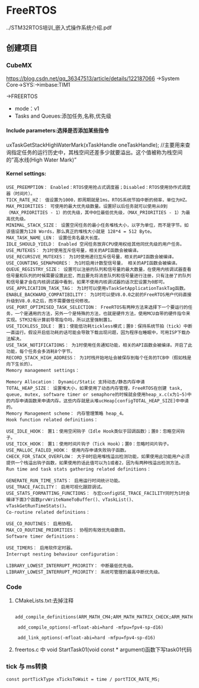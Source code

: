 # FreeRTOS

../STM32RTOS培训_嵌入式操作系统介绍.pdf

## 创建项目

### CubeMX

<https://blog.csdn.net/qq_36347513/article/details/122187066>
->System Core->SYS:->imbase:TIM1

->FREERTOS

* mode：v1
* Tasks and Queues:添加任务,名称,优先级

#### Include parameters:选择是否添加某些指令

uxTaskGetStackHighWaterMark(xTaskHandle  oneTaskHandle); //主要用来查询指定任务的运行历史中，其栈空间还差多少就要溢出。这个值被称为栈空间的”高水线(High Water Mark)”


#### Kernel settings:

    USE_PREEMPTION： Enabled：RTOS使用抢占式调度器；Disabled：RTOS使用协作式调度器（时间片）。
    TICK_RATE_HZ： 值设置为1000，即周期就是1ms。RTOS系统节拍中断的频率，单位为HZ。
    MAX_PRIORITIES： 可使用的最大优先级数量。设置好以后任务就可以使用从0到（MAX_PRIORITIES - 1）的优先级，其中0位最低优先级，（MAX_PRIORITIES - 1）为最高优先级。
    MINIMAL_STACK_SIZE： 设置空闲任务的最小任务堆栈大小，以字为单位，而不是字节。如该值设置为128 Words，那么真正的堆栈大小就是 128*4 = 512 Byte。
    MAX_TASK_NAME_LEN： 设置任务名最大长度。
    IDLE_SHOULD_YIELD： Enabled 空闲任务放弃CPU使用权给其他同优先级的用户任务。
    USE_MUTEXES： 为1时使用互斥信号量，相关的API函数会被编译。
    USE_RECURSIVE_MUTEXES： 为1时使用递归互斥信号量，相关的API函数会被编译。
    USE_COUNTING_SEMAPHORES： 为1时启用计数型信号量， 相关的API函数会被编译。
    QUEUE_REGISTRY_SIZE： 设置可以注册的队列和信号量的最大数量，在使用内核调试器查看信号量和队列的时候需要设置此宏，而且要先将消息队列和信号量进行注册，只有注册了的队列和信号量才会在内核调试器中看到，如果不使用内核调试器的话次宏设置为0即可。
    USE_APPLICATION_TASK_TAG： 为1时可以使用vTaskSetApplicationTaskTag函数。
    ENABLE_BACKWARD_COMPATIBILITY： 为1时可以使V8.0.0之前的FreeRTOS用户代码直接升级到V8.0.0之后，而不需要做任何修改。
    USE_PORT_OPTIMISED_TASK_SELECTION： FreeRTOS有两种方法来选择下一个要运行的任务，一个是通用的方法，另外一个是特殊的方法，也就是硬件方法，使用MCU自带的硬件指令来实现。STM32有计算前导零指令吗，所以这里强制置1。
    USE_TICKLESS_IDLE： 置1：使能低功耗tickless模式；置0：保持系统节拍（tick）中断一直运行。假设开启低功耗的话可能会导致下载出现问题，因为程序在睡眠中，可用ISP下载办法解决。
    USE_TASK_NOTIFICATIONS： 为1时使用任务通知功能，相关的API函数会被编译。开启了此功能，每个任务会多消耗8个字节。
    RECORD_STACK_HIGH_ADDRESS： 为1时栈开始地址会被保存到每个任务的TCB中（假如栈是向下生长的）。
    Memory management settings：
    
    Memory Allocation： Dynamic/Static 支持动态/静态内存申请
    TOTAL_HEAP_SIZE： 设置堆大小，如果使用了动态内存管理，FreeRTOS在创建 task, queue, mutex, software timer or semaphore的时候就会使用heap_x.c(x为1~5)中的内存申请函数来申请内存。这些内存就是从堆ucHeap[configTOTAL_HEAP_SIZE]中申请的。
    Memory Management scheme： 内存管理策略 heap_4。
    Hook function related definitions：
    
    USE_IDLE_HOOK： 置1：使用空闲钩子（Idle Hook类似于回调函数）；置0：忽略空闲钩子。
    USE_TICK_HOOK： 置1：使用时间片钩子（Tick Hook）；置0：忽略时间片钩子。
    USE_MALLOC_FAILED_HOOK： 使用内存申请失败钩子函数。
    CHECK_FOR_STACK_OVERFLOW： 大于0时启用堆栈溢出检测功能，如果使用此功能用户必须提供一个栈溢出钩子函数，如果使用的话此值可以为1或者2，因为有两种栈溢出检测方法。
    Run time and task stats gathering related definitions：
    
    GENERATE_RUN_TIME_STATS： 启用运行时间统计功能。
    USE_TRACE_FACILITY： 启用可视化跟踪调试。
    USE_STATS_FORMATTING_FUNCTIONS： 与宏configUSE_TRACE_FACILITY同时为1时会编译下面3个函数prvWriteNameToBuffer()、vTaskList()、vTaskGetRunTimeStats()。
    Co-routine related definitions：
    
    USE_CO_ROUTINES： 启用协程。
    MAX_CO_ROUTINE_PRIORITIES： 协程的有效优先级数目。
    Software timer definitions：
    
    USE_TIMERS： 启用软件定时器。
    Interrupt nesting behaviour configuration：
    
    LIBRARY_LOWEST_INTERRUPT_PRIORITY： 中断最低优先级。
    LIBRARY_LOWEST_INTERRUPT_PRIORITY： 系统可管理的最高中断优先级。

### Code

1. CMakeLists.txt:去掉注释

        add_compile_definitions(ARM_MATH_CM4;ARM_MATH_MATRIX_CHECK;ARM_MATH_ROUNDING)

        add_compile_options(-mfloat-abi=hard -mfpu=fpv4-sp-d16)

        add_link_options(-mfloat-abi=hard -mfpu=fpv4-sp-d16)
2. freertos.c 中
    void StartTask01(void const * argument)函数下写task01代码

### tick 与 ms转换

    const portTickType xTicksToWait = time / portTICK_RATE_MS;
